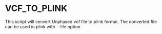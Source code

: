 # VCF_TO_PLINK
This script will convert Unphased vcf file to plink format. The converted file can be used in plink with --file option.
